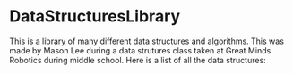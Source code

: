 # DataStructuresLibrary

This is a library of many different data structures and algorithms.
This was made by Mason Lee during a data strutures class taken at Great Minds Robotics during middle school.
Here is a list of all the data structures:
